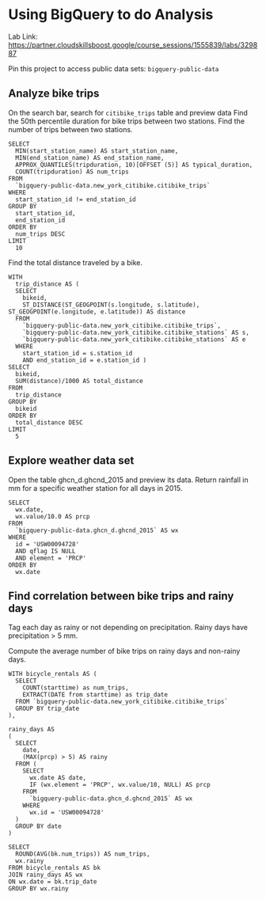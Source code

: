 # Using BigQuery to do Analysis
Lab Link:
https://partner.cloudskillsboost.google/course_sessions/1555839/labs/329887

Pin this project to access public data sets: `bigquery-public-data`

## Analyze bike trips
On the search bar, search for `citibike_trips` table and preview data
Find the 50th percentile duration for bike trips between two stations.
Find the number of trips between two stations.
```
SELECT
  MIN(start_station_name) AS start_station_name,
  MIN(end_station_name) AS end_station_name,
  APPROX_QUANTILES(tripduration, 10)[OFFSET (5)] AS typical_duration,
  COUNT(tripduration) AS num_trips
FROM
  `bigquery-public-data.new_york_citibike.citibike_trips`
WHERE
  start_station_id != end_station_id
GROUP BY
  start_station_id,
  end_station_id
ORDER BY
  num_trips DESC
LIMIT
  10
```

Find the total distance traveled by a bike.
```
WITH
  trip_distance AS (
  SELECT
    bikeid,
    ST_DISTANCE(ST_GEOGPOINT(s.longitude, s.latitude), ST_GEOGPOINT(e.longitude, e.latitude)) AS distance
  FROM
    `bigquery-public-data.new_york_citibike.citibike_trips`,
    `bigquery-public-data.new_york_citibike.citibike_stations` AS s,
    `bigquery-public-data.new_york_citibike.citibike_stations` AS e
  WHERE
    start_station_id = s.station_id
    AND end_station_id = e.station_id )
SELECT
  bikeid,
  SUM(distance)/1000 AS total_distance
FROM
  trip_distance
GROUP BY
  bikeid
ORDER BY
  total_distance DESC
LIMIT
  5
```

## Explore weather data set
Open the table ghcn_d.ghcnd_2015 and preview its data.
Return rainfall in mm for a specific weather station for all days in 2015.
```
SELECT
  wx.date,
  wx.value/10.0 AS prcp
FROM
  `bigquery-public-data.ghcn_d.ghcnd_2015` AS wx
WHERE
  id = 'USW00094728'
  AND qflag IS NULL
  AND element = 'PRCP'
ORDER BY
  wx.date
```

## Find correlation between bike trips and rainy days
Tag each day as rainy or not depending on precipitation. Rainy days have
precipitation > 5 mm.

Compute the average number of bike trips on rainy days and non-rainy days.
```
WITH bicycle_rentals AS (
  SELECT
    COUNT(starttime) as num_trips,
    EXTRACT(DATE from starttime) as trip_date
  FROM `bigquery-public-data.new_york_citibike.citibike_trips`
  GROUP BY trip_date
),

rainy_days AS
(
  SELECT
    date,
    (MAX(prcp) > 5) AS rainy
  FROM (
    SELECT
      wx.date AS date,
      IF (wx.element = 'PRCP', wx.value/10, NULL) AS prcp
    FROM
      `bigquery-public-data.ghcn_d.ghcnd_2015` AS wx
    WHERE
      wx.id = 'USW00094728'
  )
  GROUP BY date
)

SELECT
  ROUND(AVG(bk.num_trips)) AS num_trips,
  wx.rainy
FROM bicycle_rentals AS bk
JOIN rainy_days AS wx
ON wx.date = bk.trip_date
GROUP BY wx.rainy
```